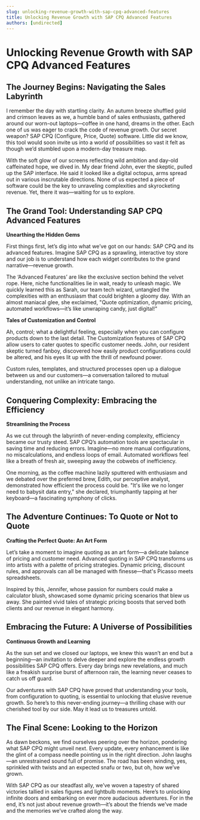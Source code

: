 ```yaml
---
slug: unlocking-revenue-growth-with-sap-cpq-advanced-features
title: Unlocking Revenue Growth with SAP CPQ Advanced Features
authors: [undirected]
---
```



# Unlocking Revenue Growth with SAP CPQ Advanced Features

## The Journey Begins: Navigating the Sales Labyrinth

I remember the day with startling clarity. An autumn breeze shuffled gold and crimson leaves as we, a humble band of sales enthusiasts, gathered around our worn-out laptops—coffee in one hand, dreams in the other. Each one of us was eager to crack the code of revenue growth. Our secret weapon? SAP CPQ (Configure, Price, Quote) software. Little did we know, this tool would soon invite us into a world of possibilities so vast it felt as though we’d stumbled upon a modern-day treasure map. 

With the soft glow of our screens reflecting wild ambition and day-old caffeinated hope, we dived in. My dear friend John, ever the skeptic, pulled up the SAP interface. He said it looked like a digital octopus, arms spread out in various inscrutable directions. None of us expected a piece of software could be the key to unraveling complexities and skyrocketing revenue. Yet, there it was—waiting for us to explore.

## The Grand Tool: Understanding SAP CPQ Advanced Features

**Unearthing the Hidden Gems**

First things first, let’s dig into what we’ve got on our hands: SAP CPQ and its advanced features. Imagine SAP CPQ as a sprawling, interactive toy store and our job is to understand how each widget contributes to the grand narrative—revenue growth. 

The ‘Advanced Features’ are like the exclusive section behind the velvet rope. Here, niche functionalities lie in wait, ready to unleash magic. We quickly learned this as Sarah, our team tech wizard, untangled the complexities with an enthusiasm that could brighten a gloomy day. With an almost maniacal glee, she exclaimed, "Quote optimization, dynamic pricing, automated workflows—it’s like unwraping candy, just digital!"

**Tales of Customization and Control**

Ah, control; what a delightful feeling, especially when you can configure products down to the last detail. The Customization features of SAP CPQ allow users to cater quotes to specific customer needs. John, our resident skeptic turned fanboy, discovered how easily product configurations could be altered, and his eyes lit up with the thrill of newfound power.

Custom rules, templates, and structured processes open up a dialogue between us and our customers—a conversation tailored to mutual understanding, not unlike an intricate tango.

## Conquering Complexity: Embracing the Efficiency

**Streamlining the Process**

As we cut through the labyrinth of never-ending complexity, efficiency became our trusty steed. SAP CPQ’s automation tools are spectacular in saving time and reducing errors. Imagine—no more manual configurations, no miscalculations, and endless loops of email. Automated workflows feel like a breath of fresh air, sweeping away the cobwebs of inefficiency.

One morning, as the coffee machine lazily sputtered with enthusiasm and we debated over the preferred brew, Edith, our perceptive analyst, demonstrated how efficient the process could be. "It's like we no longer need to babysit data entry," she declared, triumphantly tapping at her keyboard—a fascinating symphony of clicks.

## The Adventure Continues: To Quote or Not to Quote

**Crafting the Perfect Quote: An Art Form**

Let’s take a moment to imagine quoting as an art form—a delicate balance of pricing and customer need. Advanced quoting in SAP CPQ transforms us into artists with a palette of pricing strategies. Dynamic pricing, discount rules, and approvals can all be managed with finesse—that's Picasso meets spreadsheets.

Inspired by this, Jennifer, whose passion for numbers could make a calculator blush, showcased some dynamic pricing scenarios that blew us away. She painted vivid tales of strategic pricing boosts that served both clients and our revenue in elegant harmony. 

## Embracing the Future: A Universe of Possibilities

**Continuous Growth and Learning**

As the sun set and we closed our laptops, we knew this wasn’t an end but a beginning—an invitation to delve deeper and explore the endless growth possibilities SAP CPQ offers. Every day brings new revelations, and much like a freakish surprise burst of afternoon rain, the learning never ceases to catch us off guard.

Our adventures with SAP CPQ have proved that understanding your tools, from configuration to quoting, is essential to unlocking that elusive revenue growth. So here’s to this never-ending journey—a thrilling chase with our cherished tool by our side. May it lead us to treasures untold.

## The Final Scene: Looking to the Horizon

As dawn beckons, we find ourselves peering over the horizon, pondering what SAP CPQ might unveil next. Every update, every enhancement is like the glint of a compass needle pointing us in the right direction. John laughs—an unrestrained sound full of promise. The road has been winding, yes, sprinkled with twists and an expected snafu or two, but oh, how we’ve grown.

With SAP CPQ as our steadfast ally, we’ve woven a tapestry of shared victories tallied in sales figures and lightbulb moments. Here’s to unlocking infinite doors and embarking on ever more audacious adventures. For in the end, it’s not just about revenue growth—it’s about the friends we’ve made and the memories we’ve crafted along the way.
